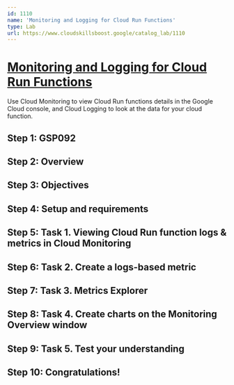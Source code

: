 ```yaml
---
id: 1110
name: 'Monitoring and Logging for Cloud Run Functions'
type: Lab
url: https://www.cloudskillsboost.google/catalog_lab/1110
---
```


# [Monitoring and Logging for Cloud Run Functions](https://www.cloudskillsboost.google/catalog_lab/1110)

Use Cloud Monitoring to view Cloud Run functions details in the Google Cloud console, and Cloud Logging to look at the data for your cloud function.

## Step 1: GSP092

## Step 2: Overview

## Step 3: Objectives

## Step 4: Setup and requirements

## Step 5: Task 1. Viewing Cloud Run function logs & metrics in Cloud Monitoring

## Step 6: Task 2. Create a logs-based metric

## Step 7: Task 3. Metrics Explorer

## Step 8: Task 4. Create charts on the Monitoring Overview window

## Step 9: Task 5. Test your understanding

## Step 10: Congratulations!
